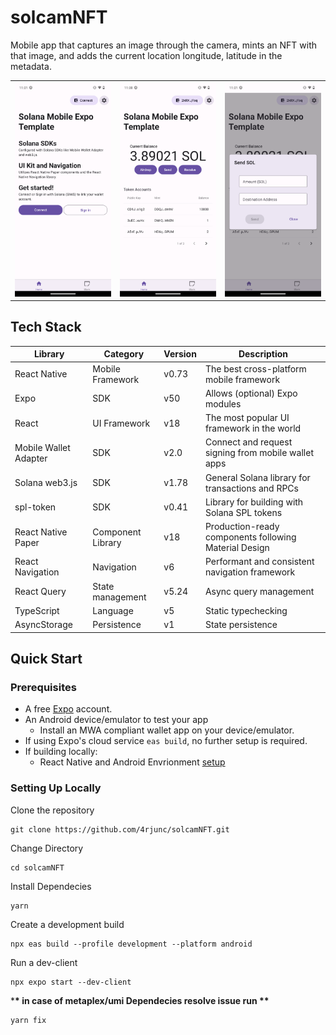 # solcamNFT

Mobile app that captures an image through the camera, mints an NFT with that image, and adds the current location longitude, latitude in the metadata.

<table>
  <tr>
    <td align="center">
      <img src="./screenshots/screenshot1.png" alt="Scaffold dApp Screenshot 1" width=300 />
    </td>
    <td align="center">
      <img src="./screenshots/screenshot2.png" alt="Scaffold dApp Screenshot 2" width=300 />
    </td>
    <td align="center">
      <img src="./screenshots/screenshot3.png" alt="Scaffold dApp Screenshot 3" width=300 />
    </td>
  </tr>
</table>

## Tech Stack

| Library               | Category          | Version | Description                                           |
| --------------------- | ----------------- | ------- | ----------------------------------------------------- |
| React Native          | Mobile Framework  | v0.73   | The best cross-platform mobile framework              |
| Expo                  | SDK               | v50     | Allows (optional) Expo modules                        |
| React                 | UI Framework      | v18     | The most popular UI framework in the world            |
| Mobile Wallet Adapter | SDK               | v2.0    | Connect and request signing from mobile wallet apps   |
| Solana web3.js        | SDK               | v1.78   | General Solana library for transactions and RPCs      |
| spl-token             | SDK               | v0.41   | Library for building with Solana SPL tokens           |
| React Native Paper    | Component Library | v18     | Production-ready components following Material Design |
| React Navigation      | Navigation        | v6      | Performant and consistent navigation framework        |
| React Query           | State management  | v5.24   | Async query management                                |
| TypeScript            | Language          | v5      | Static typechecking                                   |
| AsyncStorage          | Persistence       | v1      | State persistence                                     |

## Quick Start

### Prerequisites

- A free [Expo](https://expo.dev/) account.
- An Android device/emulator to test your app
  - Install an MWA compliant wallet app on your device/emulator.
- If using Expo's cloud service `eas build`, no further setup is required.
- If building locally:
  - React Native and Android Envrionment [setup](https://docs.solanamobile.com/getting-started/development-setup)

### Setting Up Locally

Clone the repository

```
git clone https://github.com/4rjunc/solcamNFT.git
```

Change Directory

```
cd solcamNFT
```

Install Dependecies

```
yarn
```

Create a development build

```
npx eas build --profile development --platform android
```

Run a dev-client

```
npx expo start --dev-client
```

\***\* in case of metaplex/umi Dependecies resolve issue run \*\***

```
yarn fix
```
